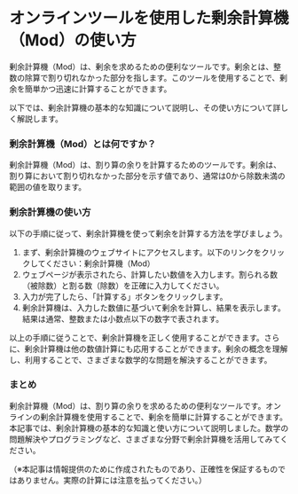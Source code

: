 オンラインツールを使用した剰余計算機（Mod）の使い方
===========================

剰余計算機（Mod）は、剰余を求めるための便利なツールです。剰余とは、整数の除算で割り切れなかった部分を指します。このツールを使用することで、剰余を簡単かつ迅速に計算することができます。

以下では、剰余計算機の基本的な知識について説明し、その使い方について詳しく解説します。

### 剰余計算機（Mod）とは何ですか？

剰余計算機（Mod）は、割り算の余りを計算するためのツールです。剰余は、割り算において割り切れなかった部分を示す値であり、通常は0から除数未満の範囲の値を取ります。

### 剰余計算機の使い方

以下の手順に従って、剰余計算機を使って剰余を計算する方法を学びましょう。

1. まず、剰余計算機のウェブサイトにアクセスします。以下のリンクをクリックしてください：剰余計算機（Mod）
2. ウェブページが表示されたら、計算したい数値を入力します。割られる数（被除数）と割る数（除数）を正確に入力してください。
3. 入力が完了したら、「計算する」ボタンをクリックします。
4. 剰余計算機は、入力した数値に基づいて剰余を計算し、結果を表示します。結果は通常、整数または小数点以下の数字で表されます。

以上の手順に従うことで、剰余計算機を正しく使用することができます。さらに、剰余計算機は他の数値計算にも応用することができます。剰余の概念を理解し、利用することで、さまざまな数学的な問題を解決することができます。

### まとめ

剰余計算機（Mod）は、割り算の余りを求めるための便利なツールです。オンラインの剰余計算機を使用することで、剰余を簡単に計算することができます。本記事では、剰余計算機の基本的な知識と使い方について説明しました。数学の問題解決やプログラミングなど、さまざまな分野で剰余計算機を活用してみてください。

（※本記事は情報提供のために作成されたものであり、正確性を保証するものではありません。実際の計算には注意を払ってください。）